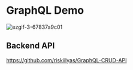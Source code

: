 # GraphQL Demo

![ezgif-3-67837a9c01](https://github.com/riskiilyas/Flutter-GraphQL-Demo/assets/71499142/59b2bf1f-7b58-4303-b2b5-695cd763b116)


## Backend API
https://github.com/riskiilyas/GraphQL-CRUD-API

